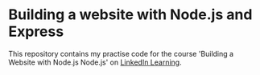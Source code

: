 # Building a website with Node.js and Express

This repository contains my practise code for the course 'Building a Website with Node.js Node.js' on [LinkedIn Learning](https://www.linkedin.com/learning/building-a-website-with-node-js-and-express-js-3).

